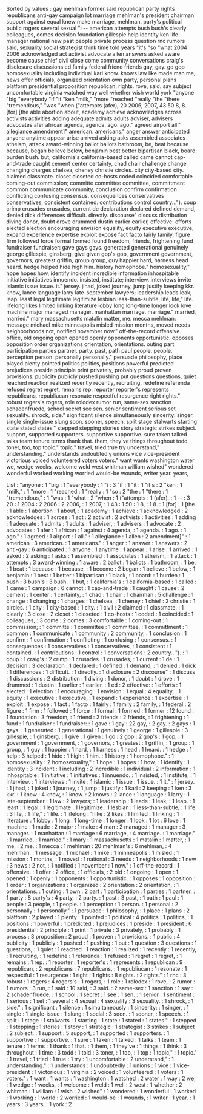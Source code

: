 Sorted by values :
gay mehlman former said republican party rights republicans anti-gay campaign lot marriage mehlman's president chairman support against equal knew make marriage, mehlman, party's political public rogers several sexual "i -- american attempts bush bush's clearly colleagues, comes decision foundation gillespie help identity ken life manager national new past people private process question rnc rumors said, sexuality social strategist think time told years "it's "so "what 2004 2006 acknowledged act activist advocate allen answers asked aware become cause chief civil close come community conversations craig's disclosure discussions ed family federal friend friends gay, gay. go gop homosexuality including individual karl know. knows law like made man me, news offer officials, organized orientation own party, personal plans platform presidential proposition republican, rights. rove, said. say subject uncomfortable virginia watched way well whether wish world york "anyone "big "everybody "if "it "ken "milk," "more "reached "really "the "there "tremendous," "was "when ("attempts (afer), 20 2006, 2007, 43 50 8, 8. [for] [the able abortion about, academy achieve acknowledges across activists activities adding adequate admits adults adviser, advisers advocates afer african agenda, agenda. ago. ago." agreed airport all." allegiance amendment]" american. americans." anger answer anticipated anyone anytime appear arise arrived asking asks assembled associates atheism, attack award-winning ballot ballots bathroom, be, beat because because, began believe below, benjamin best better bipartisan black, board: burden bush. but, california's california-based called came cannot cap-and-trade caught cement center certainty, chad chair challenge change changing charges chelsea, cheney christie circles. city city-based city. claimed classmate. closet closeted co-hosts coded coincided comfortable coming-out commission; committe committee committee, committment common communicate community, conclusion confirm confirmation conflicting confusing consensus. consequences conservatives conservatives, consistent contained. contributions control country..."). coup crimp crusades crusades, current de declaration declared defined demand, denied dick differences difficult. directly. discourse" discuss distribution diving donor, doubt drove drummed dustin earlier earlier, effective: efforts elected election encouraging envision equality, equity executive executive, expand experience expertise exploit expose fact facto fairly family, figure firm followed force formal formed found freedom, friends, frightening fund fundraiser fundraiser: gave gays gays. generated generational genuinely george gillespie, ginsberg, give given gop's gop, government government, governors, greatest griffin, group group, guy happier hard, harness head heard. hedge helped hide high him. history homophobe." homosexuality," hope hopes how, identify incident incredible information inhospitable initiative initiatives innuendo. insisted, institute; interview. interviews invite islamic issue issue. it." jersey. jihad, joked journey, jump justify keeping kkr. know, lance language larry late-september lawyers; leadership leads leak, leap. least legal legitimate legitimize lesbian less-than-subtle, life, life," life. lifelong likes limited linking literature lobby long long-time longer look love machine major managed manager. manhattan marriage. marriage." married, married." mary massachusetts matalin matter, me. mecca mehlman: message michael mike minneapolis misled mission months, moved needs neighborhoods not, notified november now." off-the-record offensive. office, old ongoing open opened openly opponents opportunistic. opposes opposition order organizations orientation, orientations. outing part participation parties partner. party. past, path paul people, people. perception person. personally personally." persuade philosophy, place played plenty pointed politics politics, positions powerful predicted prejudices preside principle print privately, probably proud proven provisions. publicity publicly pushed pushing put questions questions, quiet reached reaction realized recently recently, recruiting, redefine referenda refused regret regret, remains rep. reporter reporter's represents republicans. republiucan resonate respectful resurgence right rights." robust rogers's rogers, role rolodex rumor run, same-sex sanction schadenfruede, school secret see sen. senior sentiment serious set sexuality. shrock, side." significant silence simultaneously sincerity: singer, single single-issue slung soon. sooner, speech. split stage stalwarts starting state stated states." stepped stepping stories story strategic strikes subject. support, supported supporters. supportive supportive. sure taken talked talks team tenure terms thank that. them, they've things throughout todd toner, too, top topic," topic." travel, tried true try understand," understanding." understands undoubtedly unions vice vice-president victorious voiced volunteered voters voters." want wants washington water we, wedge weeks, welcome weld west whitman william wished" wondered wonderful worked working worried would-be wounds, writer year. years, 

List :
"anyone : 1
"big : 1
"everybody : 1
"i : 3
"if : 1
"it : 1
"it's : 2
"ken : 1
"milk," : 1
"more : 1
"reached : 1
"really : 1
"so : 2
"the : 1
"there : 1
"tremendous," : 1
"was : 1
"what : 2
"when : 1
("attempts : 1
(afer), : 1
-- : 3
20 : 1
2004 : 2
2006 : 2
2006, : 1
2007, : 1
43 : 1
50 : 1
8, : 1
8. : 1
[for] : 1
[the : 1
able : 1
abortion : 1
about, : 1
academy : 1
achieve : 1
acknowledged : 2
acknowledges : 1
across : 1
act : 2
activist : 2
activists : 1
activities : 1
adding : 1
adequate : 1
admits : 1
adults : 1
adviser, : 1
advisers : 1
advocate : 2
advocates : 1
afer : 1
african : 1
against : 4
agenda, : 1
agenda. : 1
ago. : 1
ago." : 1
agreed : 1
airport : 1
all." : 1
allegiance : 1
allen : 2
amendment]" : 1
american : 3
american. : 1
americans." : 1
anger : 1
answer : 1
answers : 2
anti-gay : 6
anticipated : 1
anyone : 1
anytime : 1
appear : 1
arise : 1
arrived : 1
asked : 2
asking : 1
asks : 1
assembled : 1
associates : 1
atheism, : 1
attack : 1
attempts : 3
award-winning : 1
aware : 2
ballot : 1
ballots : 1
bathroom, : 1
be, : 1
beat : 1
because : 1
because, : 1
become : 2
began : 1
believe : 1
below, : 1
benjamin : 1
best : 1
better : 1
bipartisan : 1
black, : 1
board: : 1
burden : 1
bush : 3
bush's : 3
bush. : 1
but, : 1
california's : 1
california-based : 1
called : 1
came : 1
campaign : 6
cannot : 1
cap-and-trade : 1
caught : 1
cause : 2
cement : 1
center : 1
certainty, : 1
chad : 1
chair : 1
chairman : 5
challenge : 1
change : 1
changing : 1
charges : 1
chelsea, : 1
cheney : 1
chief : 2
christie : 1
circles. : 1
city : 1
city-based : 1
city. : 1
civil : 2
claimed : 1
classmate. : 1
clearly : 3
close : 2
closet : 1
closeted : 1
co-hosts : 1
coded : 1
coincided : 1
colleagues, : 3
come : 2
comes : 3
comfortable : 1
coming-out : 1
commission; : 1
committe : 1
committee : 1
committee, : 1
committment : 1
common : 1
communicate : 1
community : 2
community, : 1
conclusion : 1
confirm : 1
confirmation : 1
conflicting : 1
confusing : 1
consensus. : 1
consequences : 1
conservatives : 1
conservatives, : 1
consistent : 1
contained. : 1
contributions : 1
control : 1
conversations : 2
country..."). : 1
coup : 1
craig's : 2
crimp : 1
crusades : 1
crusades, : 1
current : 1
de : 1
decision : 3
declaration : 1
declared : 1
defined : 1
demand, : 1
denied : 1
dick : 1
differences : 1
difficult. : 1
directly. : 1
disclosure : 2
discourse" : 1
discuss : 1
discussions : 2
distribution : 1
diving : 1
donor, : 1
doubt : 1
drove : 1
drummed : 1
dustin : 1
earlier : 1
earlier, : 1
ed : 2
effective: : 1
efforts : 1
elected : 1
election : 1
encouraging : 1
envision : 1
equal : 4
equality, : 1
equity : 1
executive : 1
executive, : 1
expand : 1
experience : 1
expertise : 1
exploit : 1
expose : 1
fact : 1
facto : 1
fairly : 1
family : 2
family, : 1
federal : 2
figure : 1
firm : 1
followed : 1
force : 1
formal : 1
formed : 1
former : 12
found : 1
foundation : 3
freedom, : 1
friend : 2
friends : 2
friends, : 1
frightening : 1
fund : 1
fundraiser : 1
fundraiser: : 1
gave : 1
gay : 22
gay, : 2
gay. : 2
gays : 1
gays. : 1
generated : 1
generational : 1
genuinely : 1
george : 1
gillespie : 3
gillespie, : 1
ginsberg, : 1
give : 1
given : 1
go : 2
gop : 2
gop's : 1
gop, : 1
government : 1
government, : 1
governors, : 1
greatest : 1
griffin, : 1
group : 1
group, : 1
guy : 1
happier : 1
hard, : 1
harness : 1
head : 1
heard. : 1
hedge : 1
help : 3
helped : 1
hide : 1
high : 1
him. : 1
history : 1
homophobe." : 1
homosexuality : 2
homosexuality," : 1
hope : 1
hopes : 1
how, : 1
identify : 1
identity : 3
incident : 1
including : 2
incredible : 1
individual : 2
information : 1
inhospitable : 1
initiative : 1
initiatives : 1
innuendo. : 1
insisted, : 1
institute; : 1
interview. : 1
interviews : 1
invite : 1
islamic : 1
issue : 1
issue. : 1
it." : 1
jersey. : 1
jihad, : 1
joked : 1
journey, : 1
jump : 1
justify : 1
karl : 2
keeping : 1
ken : 3
kkr. : 1
knew : 4
know, : 1
know. : 2
knows : 2
lance : 1
language : 1
larry : 1
late-september : 1
law : 2
lawyers; : 1
leadership : 1
leads : 1
leak, : 1
leap. : 1
least : 1
legal : 1
legitimate : 1
legitimize : 1
lesbian : 1
less-than-subtle, : 1
life : 3
life, : 1
life," : 1
life. : 1
lifelong : 1
like : 2
likes : 1
limited : 1
linking : 1
literature : 1
lobby : 1
long : 1
long-time : 1
longer : 1
look : 1
lot : 6
love : 1
machine : 1
made : 2
major : 1
make : 4
man : 2
managed : 1
manager : 3
manager. : 1
manhattan : 1
marriage : 6
marriage, : 4
marriage. : 1
marriage." : 1
married, : 1
married." : 1
mary : 1
massachusetts : 1
matalin : 1
matter, : 1
me, : 2
me. : 1
mecca : 1
mehlman : 20
mehlman's : 6
mehlman, : 4
mehlman: : 1
message : 1
michael : 1
mike : 1
minneapolis : 1
misled : 1
mission : 1
months, : 1
moved : 1
national : 3
needs : 1
neighborhoods : 1
new : 3
news : 2
not, : 1
notified : 1
november : 1
now." : 1
off-the-record : 1
offensive. : 1
offer : 2
office, : 1
officials, : 2
old : 1
ongoing : 1
open : 1
opened : 1
openly : 1
opponents : 1
opportunistic. : 1
opposes : 1
opposition : 1
order : 1
organizations : 1
organized : 2
orientation : 2
orientation, : 1
orientations. : 1
outing : 1
own : 2
part : 1
participation : 1
parties : 1
partner. : 1
party : 8
party's : 4
party, : 2
party. : 1
past : 3
past, : 1
path : 1
paul : 1
people : 3
people, : 1
people. : 1
perception : 1
person. : 1
personal : 2
personally : 1
personally." : 1
persuade : 1
philosophy, : 1
place : 1
plans : 2
platform : 2
played : 1
plenty : 1
pointed : 1
political : 4
politics : 1
politics, : 1
positions : 1
powerful : 1
predicted : 1
prejudices : 1
preside : 1
president : 6
presidential : 2
principle : 1
print : 1
private : 3
privately, : 1
probably : 1
process : 3
proposition : 2
proud : 1
proven : 1
provisions. : 1
public : 4
publicity : 1
publicly : 1
pushed : 1
pushing : 1
put : 1
question : 3
questions : 1
questions, : 1
quiet : 1
reached : 1
reaction : 1
realized : 1
recently : 1
recently, : 1
recruiting, : 1
redefine : 1
referenda : 1
refused : 1
regret : 1
regret, : 1
remains : 1
rep. : 1
reporter : 1
reporter's : 1
represents : 1
republican : 9
republican, : 2
republicans : 7
republicans. : 1
republiucan : 1
resonate : 1
respectful : 1
resurgence : 1
right : 1
rights : 8
rights. : 2
rights." : 1
rnc : 3
robust : 1
rogers : 4
rogers's : 1
rogers, : 1
role : 1
rolodex : 1
rove, : 2
rumor : 1
rumors : 3
run, : 1
said : 10
said, : 3
said. : 2
same-sex : 1
sanction : 1
say : 2
schadenfruede, : 1
school : 1
secret : 1
see : 1
sen. : 1
senior : 1
sentiment : 1
serious : 1
set : 1
several : 4
sexual : 4
sexuality : 3
sexuality. : 1
shrock, : 1
side." : 1
significant : 1
silence : 1
simultaneously : 1
sincerity: : 1
singer, : 1
single : 1
single-issue : 1
slung : 1
social : 3
soon. : 1
sooner, : 1
speech. : 1
split : 1
stage : 1
stalwarts : 1
starting : 1
state : 1
stated : 1
states." : 1
stepped : 1
stepping : 1
stories : 1
story : 1
strategic : 1
strategist : 3
strikes : 1
subject : 2
subject. : 1
support : 5
support, : 1
supported : 1
supporters. : 1
supportive : 1
supportive. : 1
sure : 1
taken : 1
talked : 1
talks : 1
team : 1
tenure : 1
terms : 1
thank : 1
that. : 1
them, : 1
they've : 1
things : 1
think : 3
throughout : 1
time : 3
todd : 1
told : 3
toner, : 1
too, : 1
top : 1
topic," : 1
topic." : 1
travel, : 1
tried : 1
true : 1
try : 1
uncomfortable : 2
understand," : 1
understanding." : 1
understands : 1
undoubtedly : 1
unions : 1
vice : 1
vice-president : 1
victorious : 1
virginia : 2
voiced : 1
volunteered : 1
voters : 1
voters." : 1
want : 1
wants : 1
washington : 1
watched : 2
water : 1
way : 2
we, : 1
wedge : 1
weeks, : 1
welcome : 1
weld : 1
well : 2
west : 1
whether : 2
whitman : 1
william : 1
wish : 2
wished" : 1
wondered : 1
wonderful : 1
worked : 1
working : 1
world : 2
worried : 1
would-be : 1
wounds, : 1
writer : 1
year. : 1
years : 3
years, : 1
york : 2
